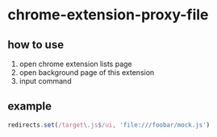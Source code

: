 # chrome-extension-proxy-file


## how to use

1. open chrome extension lists page
2. open background page of this extension
3. input command

## example

```js
redirects.set(/target\.js$/ui, 'file:///foobar/mock.js')
```
